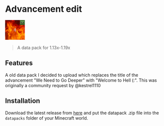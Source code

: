 # Advancement edit

![icon](pack.png)
> A data pack for 1.13x-1.19x

## Features

A old data pack I decided to upload which replaces the title of the advancement "We Need to Go Deeper" with "Welcome to Hell (:".
This was originally a community request by @kestrel1110


## Installation

Download the latest release from [here](https://github.com/Tschipcraft/advancement_edit/releases/latest) and put the datapack .zip file into the `datapacks` folder of your Minecraft world.
